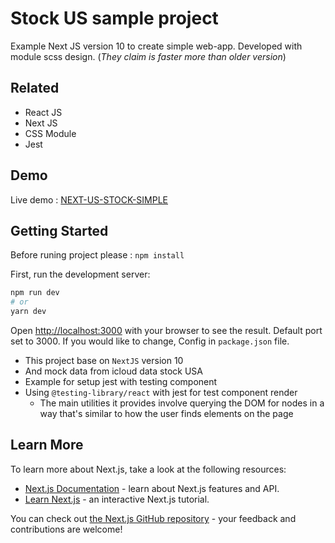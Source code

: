 # Stock US sample project

Example Next JS version 10 to create simple web-app.
Developed with module scss design. (*They claim is faster more than older version*)

## Related

- React JS
- Next JS
- CSS Module
- Jest

## Demo

Live demo : [NEXT-US-STOCK-SIMPLE](https://example-next-js-one.vercel.app/)

## Getting Started

Before runing project please : `npm install`

First, run the development server:

```bash
npm run dev
# or
yarn dev
```

Open [http://localhost:3000](http://localhost:3000) with your browser to see the result.
Default port set to 3000. If you would like to change, Config in `package.json` file.

- This project base on `NextJS` version 10
- And mock data from icloud data stock USA
- Example for setup jest with testing component
- Using `@testing-library/react` with jest for test component render
  - The main utilities it provides involve querying the DOM for nodes in a way that's similar to how the user finds elements on the page

## Learn More

To learn more about Next.js, take a look at the following resources:

- [Next.js Documentation](https://nextjs.org/docs) - learn about Next.js features and API.
- [Learn Next.js](https://nextjs.org/learn) - an interactive Next.js tutorial.

You can check out [the Next.js GitHub repository](https://github.com/vercel/next.js/) - your feedback and contributions are welcome!

